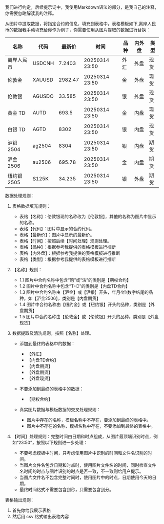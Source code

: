 我们进行约定，后续提示词中，我使用Markdown语法<!-- -->的部分，是我自己的注释，你需要忽略解读我的注释。

<!-- 
vscode 使用：shift+alt+v 将 excle 表格复制为 markdown 格式
从手机截图中提取图片数据,似乎豆包的图片识别更厉害.

-->

从图片中提取数据，将指定合约的信息，填充到表格中，表格模板如下,离岸人民币的数据我手动填充给你作为例子，你需要使用从图片提取的数据进行替换：

| 名称      | 代码     | 最新价     | 时间             | 品种 | 内外盘 | 类型 |
|---------|--------|---------|----------------|----|-----|----|
| 离岸人民币   | USDCNH | 7.2403  | 20250314 23:50 | 外汇 | 外盘  | 现货 |
| 伦敦金     | XAUUSD | 2982.47 | 20250314 23:50 | 金  | 外盘  | 现货 |
| 伦敦银     | AGUSDO | 33.585  | 20250314 23:50 | 银  | 外盘  | 现货 |
| 黄金 TD   | AUTD   | 693.5   | 20250314 23:50 | 金  | 内盘  | 现货 |
| 白银 TD   | AGTD   | 8302    | 20250314 23:50 | 银  | 内盘  | 现货 |
| 沪银2504  | ag2504 | 8304    | 20250314 23:50 | 银  | 内盘  | 期货 |
| 沪金2506  | au2506 | 695.78  | 20250314 23:50 | 金  | 内盘  | 期货 |
| 纽约银2505 | S125K  | 34.235  | 20250314 23:50 | 银  | 外盘  | 期货 |

数据处理规则：


<!-- 
必须显示的指出提取哪些数据
-->
1. 表格数据填充规则：
    - 表格【名称】：伦敦银现的名称改为【伦敦银】，其他的名称为图片中显示的名称。
    - 表格【代码】：图片中显示的合约代码。
    - 表格【最新价】：图片中显示的最新价。
    - 表格【时间】：按照后续【时间处理】规则处理。
    - 表格【品种】：根据参考我提供的表格模板进行推断
    - 表格【内外盘】：根据参考我提供的表格模板进行推断
    - 表格【类型】：根据参考我提供的表格模板进行推断
    
    
2. 【名称】规则：
    - 1.1 图片中合约名称中包含“购”或“沽”的类别是【期权合约】
    - 1.2 图片中合约名称中包含“T+D”的类别是【内盘TD合约】
    - 1.3 图片中合约名称由【沪金】或【沪银】开头，年月4位数字结尾的品种，如【沪金2506】，类别是【内盘期货】
    - 1.4 图片中合约名称由【纽约金】或【纽约银】开头的品种，类别是【外盘期货】
    - 1.5 图片中合约名称由【伦敦金】或【伦敦银】开头的品种，类别是【外盘现货】

3. 数据提取及清洗规则，按照【名称】处理。
    -  添加到最终的表格中的数据：
        - 【外汇】
        - 【内盘TD合约】
        - 【内盘期货】
        - 【外盘期货】
        - 【外盘现货】
    - 不要添加到最终的表格中的数据：
        - 【期权合约】
    
    - 真实图片数据与模板数据的交叉处理规则：
        - 图片中存在的名称，模板名称中不存在，要添加到最终的表格中。
        - 图片中不存在的名称，模板名称中存在，不要添加到最终的表格中。


3. 【时间】处理规则：完整时间由日期和时点组成，从图片最顶端识别时点，例如“23:50”，按照以下规则进一步处理：
   - 不要考虑模板中时间，只考虑使用图片中识别的时间和文件名识别的时间。
   - 当图片文件名包含日期和时点时，使用图片文件名的时间，同时检查文件名时间的时点与图片识别的时点是否一致，不一致则给用户提示。
   - 当图片文件名不包含完整时间时，使用图片中的时点，日期使用今天的日期。
   - 最终时间格式不需要包含到秒，只需要包含到分。



表格输出规则：
1. 首先你给我展示表格
2. 然后用 csv 格式输出表格内容